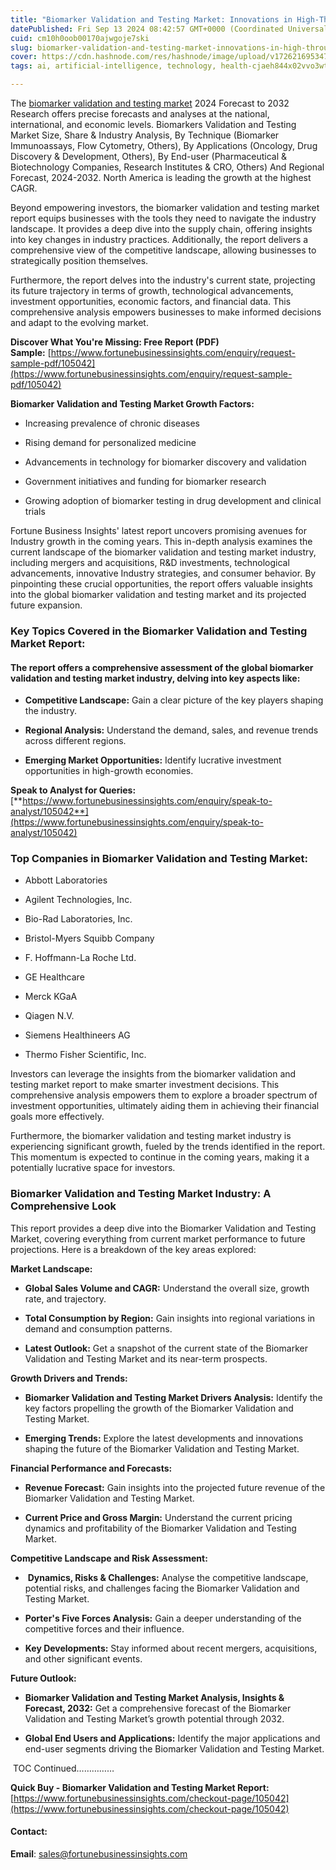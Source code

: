 ```yaml
---
title: "Biomarker Validation and Testing Market: Innovations in High-Throughput Biomarker Discovery and Validation Techniques"
datePublished: Fri Sep 13 2024 08:42:57 GMT+0000 (Coordinated Universal Time)
cuid: cm10h0oob00170ajwgoje7ski
slug: biomarker-validation-and-testing-market-innovations-in-high-throughput-biomarker-discovery-and-validation-techniques
cover: https://cdn.hashnode.com/res/hashnode/image/upload/v1726216953473/5184ac40-4493-4f55-859f-ecda998f8d16.png
tags: ai, artificial-intelligence, technology, health-cjaeh844x02vvo3wtj5r2s75q, healthcare

---
```


The [biomarker validation and testing market](https://www.fortunebusinessinsights.com/biomarkers-validation-and-testing-market-105042) 2024 Forecast to 2032 Research offers precise forecasts and analyses at the national, international, and economic levels. Biomarkers Validation and Testing Market Size, Share & Industry Analysis, By Technique (Biomarker Immunoassays, Flow Cytometry, Others), By Applications (Oncology, Drug Discovery & Development, Others), By End-user (Pharmaceutical & Biotechnology Companies, Research Institutes & CRO, Others) And Regional Forecast, 2024-2032. North America is leading the growth at the highest CAGR.

Beyond empowering investors, the biomarker validation and testing market report equips businesses with the tools they need to navigate the industry landscape. It provides a deep dive into the supply chain, offering insights into key changes in industry practices. Additionally, the report delivers a comprehensive view of the competitive landscape, allowing businesses to strategically position themselves.

Furthermore, the report delves into the industry's current state, projecting its future trajectory in terms of growth, technological advancements, investment opportunities, economic factors, and financial data. This comprehensive analysis empowers businesses to make informed decisions and adapt to the evolving market.

**Discover What You're Missing: Free Report (PDF) Sample:** [https://www.fortunebusinessinsights.com/enquiry/request-sample-pdf/105042](https://www.fortunebusinessinsights.com/enquiry/request-sample-pdf/105042)

**Biomarker Validation and Testing Market Growth Factors:**

* Increasing prevalence of chronic diseases
    
* Rising demand for personalized medicine
    
* Advancements in technology for biomarker discovery and validation
    
* Government initiatives and funding for biomarker research
    
* Growing adoption of biomarker testing in drug development and clinical trials
    

Fortune Business Insights' latest report uncovers promising avenues for Industry growth in the coming years. This in-depth analysis examines the current landscape of the biomarker validation and testing market industry, including mergers and acquisitions, R&D investments, technological advancements, innovative Industry strategies, and consumer behavior. By pinpointing these crucial opportunities, the report offers valuable insights into the global biomarker validation and testing market and its projected future expansion.

### **Key Topics Covered in the Biomarker Validation and Testing Market Report:**

#### **The report offers a comprehensive assessment of the global biomarker validation and testing market industry, delving into key aspects like:**

* **Competitive Landscape:** Gain a clear picture of the key players shaping the industry.
    
* **Regional Analysis:** Understand the demand, sales, and revenue trends across different regions.
    
* **Emerging Market Opportunities:** Identify lucrative investment opportunities in high-growth economies.
    

**Speak to Analyst for Queries:** [**https://www.fortunebusinessinsights.com/enquiry/speak-to-analyst/105042**](https://www.fortunebusinessinsights.com/enquiry/speak-to-analyst/105042)

### **Top Companies in Biomarker Validation and Testing Market:**

* Abbott Laboratories
    
* Agilent Technologies, Inc.
    
* Bio-Rad Laboratories, Inc.
    
* Bristol-Myers Squibb Company
    
* F. Hoffmann-La Roche Ltd.
    
* GE Healthcare
    
* Merck KGaA
    
* Qiagen N.V.
    
* Siemens Healthineers AG
    
* Thermo Fisher Scientific, Inc.
    

Investors can leverage the insights from the biomarker validation and testing market report to make smarter investment decisions. This comprehensive analysis empowers them to explore a broader spectrum of investment opportunities, ultimately aiding them in achieving their financial goals more effectively.

Furthermore, the biomarker validation and testing market industry is experiencing significant growth, fueled by the trends identified in the report. This momentum is expected to continue in the coming years, making it a potentially lucrative space for investors.

### Biomarker Validation and Testing Market Industry: A Comprehensive Look

This report provides a deep dive into the Biomarker Validation and Testing Market, covering everything from current market performance to future projections. Here is a breakdown of the key areas explored:

**Market Landscape:**

* **Global Sales Volume and CAGR:** Understand the overall size, growth rate, and trajectory.
    
* **Total Consumption by Region:** Gain insights into regional variations in demand and consumption patterns.
    
* **Latest Outlook:** Get a snapshot of the current state of the Biomarker Validation and Testing Market and its near-term prospects.
    

**Growth Drivers and Trends:**

* **Biomarker Validation and Testing Market Drivers Analysis:** Identify the key factors propelling the growth of the Biomarker Validation and Testing Market.
    
* **Emerging Trends:** Explore the latest developments and innovations shaping the future of the Biomarker Validation and Testing Market.
    

**Financial Performance and Forecasts:**

* **Revenue Forecast:** Gain insights into the projected future revenue of the Biomarker Validation and Testing Market.
    
* **Current Price and Gross Margin:** Understand the current pricing dynamics and profitability of the Biomarker Validation and Testing Market.
    

**Competitive Landscape and Risk Assessment:**

*  **Dynamics, Risks & Challenges:** Analyse the competitive landscape, potential risks, and challenges facing the Biomarker Validation and Testing Market.
    
* **Porter's Five Forces Analysis:** Gain a deeper understanding of the competitive forces and their influence.
    
* **Key Developments:** Stay informed about recent mergers, acquisitions, and other significant events.
    

**Future Outlook:**

* **Biomarker Validation and Testing Market Analysis, Insights & Forecast, 2032:** Get a comprehensive forecast of the Biomarker Validation and Testing Market’s growth potential through 2032.
    
* **Global End Users and Applications:** Identify the major applications and end-user segments driving the Biomarker Validation and Testing Market.
    

 TOC Continued……………

**Quick Buy - Biomarker Validation and Testing Market Report:** [https://www.fortunebusinessinsights.com/checkout-page/105042](https://www.fortunebusinessinsights.com/checkout-page/105042)

#### **Contact:**

**Email**: sales@fortunebusinessinsights.com